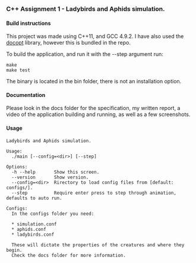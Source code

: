 ### C++ Assignment 1 - Ladybirds and Aphids simulation. 

#### Build instructions
This project was made using C++11, and GCC 4.9.2. I have also used the [docopt](https://github.com/docopt/docopt.cpp) library, however this is bundled in the repo. 

To build the application, and run it with the --step argument run:
    
    make
    make test

The binary is located in the bin folder, there is not an installation option. 

#### Documentation
Please look in the docs folder for the specification, my written report, a video of the application building and running, as well as a few screenshots. 

#### Usage

    Ladybirds and Aphids simulation.

    Usage:
      ./main [--config=<dir>] [--step]

    Options:
      -h --help       Show this screen.
      --version       Show version.
      --config=<dir>  Rirectory to load config files from [default: configs/].
      --step          Require enter press to step through animation, defaults to auto run.

    Configs:
      In the configs folder you need:
      
      * simulation.conf
      * aphids.conf
      * ladybirds.conf

      These will dictate the properties of the creatures and where they begin. 
      Check the docs folder for more information.

